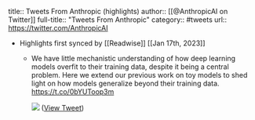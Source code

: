title:: Tweets From Anthropic (highlights)
author:: [[@AnthropicAI on Twitter]]
full-title:: "Tweets From Anthropic"
category:: #tweets
url:: https://twitter.com/AnthropicAI

- Highlights first synced by [[Readwise]] [[Jan 17th, 2023]]
	- We have little mechanistic understanding of how deep learning models overfit to their training data, despite it being a central problem. Here we extend our previous work on toy models to shed light on how models generalize beyond their training data.
	  https://t.co/0bYUToop3m 
	  
	  ![](https://pbs.twimg.com/media/FluTeCsaAAY5Lxv.jpg) ([View Tweet](https://twitter.com/AnthropicAI/status/1611045993516249088))